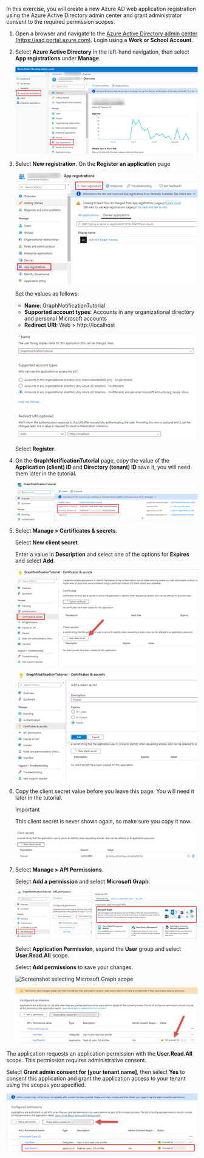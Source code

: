 <!-- markdownlint-disable MD002 MD041 -->

In this exercise, you will create a new Azure AD web application registration using the Azure Active Directory admin center and grant administrator consent to the required permission scopes.

1. Open a browser and navigate to the [Azure Active Directory admin center (https://aad.portal.azure.com)](https://aad.portal.azure.com). Login using a **Work or School Account**.

1. Select **Azure Active Directory** in the left-hand navigation, then select **App registrations** under **Manage**.

    ![Screenshot of the App registrations](./images/aad-portal-home.png)

1. Select **New registration**. On the **Register an application** page

    ![Screenshot of App Registrations page](./images/aad-portal-newapp.png)

    Set the values as follows:

    - **Name**: GraphNotificationTutorial
    - **Supported account types**: Accounts in any organizational directory and personal Microsoft accounts
    - **Redirect URI**: Web > http://localhost

    ![Screenshot of the Register an application page](./images/aad-portal-newapp-01.png)

    Select **Register**.

1. On the **GraphNotificationTutorial** page, copy the value of the **Application (client) ID** and **Directory (tenant) ID** save it, you will need them later in the tutorial.

    ![Screenshot of the application ID of the new app registration](./images/aad-portal-newapp-details.png)

1. Select **Manage > Certificates & secrets**. 

    Select **New client secret**.

    Enter a value in **Description** and select one of the options for **Expires** and select **Add**.

    ![Screenshot of the Add a client secret dialog](./images/aad-portal-newapp-secret.png)

    ![Screenshot of the Add a client secret dialog](./images/aad-portal-newapp-secret-02.png)

1. Copy the client secret value before you leave this page. You will need it later in the tutorial.

    > [!IMPORTANT]
    > This client secret is never shown again, so make sure you copy it now.

    ![Screenshot of the newly added client secret](./images/aad-portal-newapp-secret-03.png)

1. Select **Manage > API Permissions**.

    Select **Add a permission** and select **Microsoft Graph**.

    ![Screenshot selecting the Microsoft Graph service](./images/aad-portal-newapp-graphscope.png)

    Select **Application Permission**, expand the **User** group and select **User.Read.All** scope.

    Select **Add permissions** to save your changes.

    ![Screenshot selecting Microsoft Graph scope](./images/aad-portal-newapp-graphscope-02.png)

    ![Screenshot of the newly added client secret](./images/aad-portal-newapp-graphscope-03.png)

The application requests an application permission with the **User.Read.All** scope. This permission requires administrative consent.

Select **Grant admin consent for [your tenant name]**, then select **Yes** to consent this application and grant the application access to your tenant using the scopes you specified.

![Screenshot approved admin consent](./images/aad-portal-newapp-graphscope-04.png)
